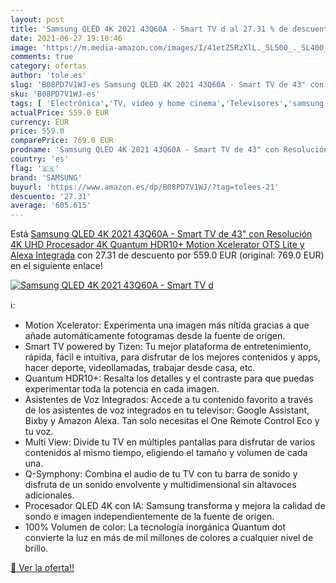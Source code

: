 ```yaml
---
layout: post
title: 'Samsung QLED 4K 2021 43Q60A - Smart TV d al 27.31 % de descuento'
date: 2021-06-27 19:10:46
image: 'https://m.media-amazon.com/images/I/41etZ5RzXlL._SL500_._SL400_.jpg'
comments: true
category: ofertas
author: 'tole.es'
slug: 'B08PD7V1WJ-es Samsung QLED 4K 2021 43Q60A - Smart TV de 43" con...'
sku: 'B08PD7V1WJ-es'
tags: [ 'Electrónica','TV, vídeo y home cinema','Televisores','samsung','smart','tv', ]
actualPrice: 559.0 EUR
currency: EUR
price: 559.0
comparePrice: 769.0 EUR
prodname: 'Samsung QLED 4K 2021 43Q60A - Smart TV de 43" con Resolución 4K UHD  Procesador 4K  Quantum HDR10+  Motion Xcelerator  OTS Lite y Alexa Integrada'
country: 'es'
flag: '🇪🇸'
brand: 'SAMSUNG'
buyurl: 'https://www.amazon.es/dp/B08PD7V1WJ/?tag=tolees-21'
descuento: '27.31'
average: '605.615'
---
```


Está [Samsung QLED 4K 2021 43Q60A - Smart TV de 43" con Resolución 4K UHD  Procesador 4K  Quantum HDR10+  Motion Xcelerator  OTS Lite y Alexa Integrada](https://www.amazon.es/dp/B08PD7V1WJ/?tag=tolees-21) con 27.31 de descuento por 559.0 EUR (original: 769.0 EUR) en el siguiente enlace!

[![Samsung QLED 4K 2021 43Q60A - Smart TV d](https://m.media-amazon.com/images/I/41etZ5RzXlL._SL500_._SL400_.jpg)](https://www.amazon.es/dp/B08PD7V1WJ/?tag=tolees-21)

ℹ️:

- Motion Xcelerator: Experimenta una imagen más nítida gracias a que añade automáticamente fotogramas desde la fuente de origen.
- Smart TV powered by Tizen: Tu mejor plataforma de entretenimiento, rápida, fácil e intuitiva, para disfrutar de los mejores contenidos y apps, hacer deporte, videollamadas, trabajar desde casa, etc.
- Quantum HDR10+: Resalta los detalles y el contraste para que puedas experimentar toda la potencia en cada imagen.
- Asistentes de Voz Integrados: Accede a tu contenido favorito a través de los asistentes de voz integrados en tu televisor: Google Assistant, Bixby y Amazon Alexa. Tan solo necesitas el One Remote Control Eco y tu voz.
- Multi View: Divide tu TV en múltiples pantallas para disfrutar de varios contenidos al mismo tiempo, eligiendo el tamaño y volumen de cada una.
- Q-Symphony: Combina el audio de tu TV con tu barra de sonido y disfruta de un sonido envolvente y multidimensional sin altavoces adicionales.
- Procesador QLED 4K con IA: Samsung transforma y mejora la calidad de sondo e imagen independientemente de la fuente de origen.
- 100% Volumen de color: La tecnología inorgánica Quantum dot convierte la luz en más de mil millones de colores a cualquier nivel de brillo.

[🛒 Ver la oferta!!](https://www.amazon.es/dp/B08PD7V1WJ/?tag=tolees-21)
